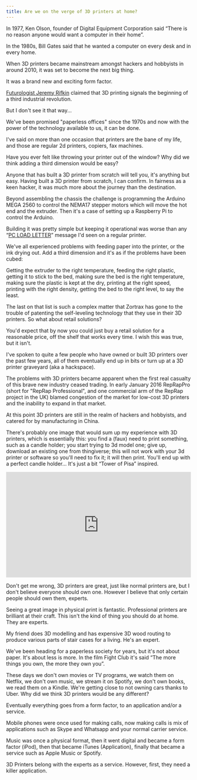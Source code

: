 ```yaml
---
title: Are we on the verge of 3D printers at home?
---
```

In 1977, Ken Olson, founder of Digital Equipment Corporation said “There is no reason anyone would want a computer in their home”.

In the 1980s, Bill Gates said that he wanted a computer on every desk and in every home.

When 3D printers became mainstream amongst hackers and hobbyists in around 2010, it was set to become the next big thing.

It was a brand new and exciting form factor.

[Futurologist Jeremy Rifkin](http://www.economist.com/node/21552901) claimed that 3D printing signals the beginning of a third industrial revolution.

But I don't see it that way...

<!--more-->

We've been promised "paperless offices" since the 1970s and now with the power of the technology available to us, it can be done.

I've said on more than one occasion that printers are the bane of my life, and those are regular 2d printers, copiers, fax machines.

Have you ever felt like throwing your printer out of the window? Why did we think adding a third dimension would be easy?

Anyone that has built a 3D printer from scratch will tell you, it's anything but easy. Having built a 3D printer from scratch, I can confirm. In fairness as a keen hacker, it was much more about the journey than the destination.

Beyond assembling the chassis the challenge is programming the Arduino MEGA 2560 to control the NEMA17 stepper motors which will move the hot end and the extruder. Then it's a case of setting up a Raspberry Pi to control the Arduino.

Building it was pretty simple but keeping it operational was worse than any “[PC LOAD LETTER](https://en.wikipedia.org/wiki/PC_LOAD_LETTER)” message I'd seen on a regular printer.

We've all experienced problems with feeding paper into the printer, or the ink drying out. Add a third dimension and it's as if the problems have been cubed:

Getting the extruder to the right temperature, feeding the right plastic, getting it to stick to the bed, making sure the bed is the right temperature, making sure the plastic is kept at the dry, printing at the right speed, printing with the right density, getting the bed to the right level, to say the least.

The last on that list is such a complex matter that Zortrax has gone to the trouble of patenting the self-leveling technology that they use in their 3D printers.
So what about retail solutions?

You'd expect that by now you could just buy a retail solution for a reasonable price, off the shelf that works every time. I wish this was true, but it isn't.

I've spoken to quite a few people who have owned or built 3D printers over the past few years, all of them eventually end up in bits or turn up at a 3D printer graveyard (aka a hackspace).

The problems with 3D printers became apparent when the first real casualty of this brave new industry ceased trading. In early January 2016 RepRapPro (short for "RepRap Professional", and one commercial arm of the RepRap project in the UK) blamed congestion of the market for low-cost 3D printers and the inability to expand in that market.

At this point 3D printers are still in the realm of hackers and hobbyists, and catered for by manufacturing in China.

There's probably one image that would sum up my experience with 3D printers, which is essentially this: you find a (faux) need to print something, such as a candle holder; you start trying to 3d model one; give up, download an existing one from thingiverse; this will not work with your 3d printer or software so you'll need to fix it; it will then print. You'll end up with a perfect candle holder… It's just a bit “Tower of Pisa” inspired.

<div style='position:relative;padding-bottom:57%'><iframe src='https://gfycat.com/ifr/FrankDisgustingGoral' frameborder='0' scrolling='no' width='100%' height='100%' style='position:absolute;top:0;left:0;' allowfullscreen></iframe></div>

Don't get me wrong, 3D printers are great, just like normal printers are, but I don't believe everyone should own one. However I believe that only certain people should own them, experts.

Seeing a great image in physical print is fantastic. Professional printers are brilliant at their craft. This isn't the kind of thing you should do at home. They are experts.

My friend does 3D modelling and has expensive 3D wood routing to produce various parts of stair cases for a living. He's an expert.

We've been heading for a paperless society for years, but it's not about paper. It's about less is more. In the film Fight Club it's said “The more things you own, the more they own you”.

These days we don't own movies or TV programs, we watch them on Netflix, we don't own music, we stream it on Spotify, we don't own books, we read them on a Kindle. We're getting close to not owning cars thanks to Uber. Why did we think 3D printers would be any different?

Eventually everything goes from a form factor, to an application and/or a service.

Mobile phones were once used for making calls, now making calls is mix of applications such as Skype and Whatsapp and your normal carrier service.

Music was once a physical format, then it went digital and became a form factor (iPod), then that became iTunes (Application), finally that became a service such as Apple Music or Spotify.

3D Printers belong with the experts as a service. However, first, they need a killer application.